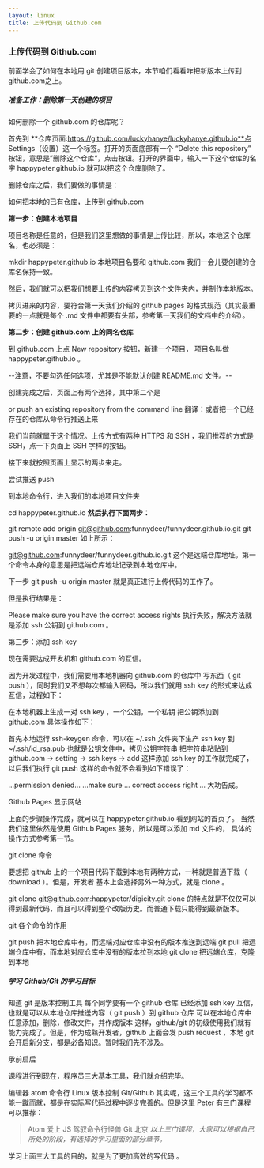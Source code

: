 ```yaml
---
layout: linux
title: 上传代码到 Github.com
---
```


### 上传代码到 Github.com



前面学会了如何在本地用 git 创建项目版本，本节咱们看看咋把新版本上传到 github.com之上。


##### 准备工作：删除第一天创建的项目


如何删除一个 github.com 的仓库呢？


首先到  **仓库页面:https://github.com/luckyhanye/luckyhanye.github.io**点 Settings（设置）这一个标签。打开的页面底部有一个 “Delete this repository” 按钮，意思是”删除这个仓库“，点击按钮。打开的界面中，输入一下这个仓库的名字 happypeter.github.io 就可以把这个仓库删除了。

删除仓库之后，我们要做的事情是：

如何把本地的已有仓库，上传到 github.com

**第一步：创建本地项目**

项目名称是任意的，但是我们这里想做的事情是上传比较，所以，本地这个仓库名，也必须是：

mkdir happypeter.github.io
本地项目名要和 github.com 我们一会儿要创建的仓库名保持一致。

然后，我们就可以把我们想要上传的内容拷贝到这个文件夹内，并制作本地版本。

拷贝进来的内容，要符合第一天我们介绍的 github pages 的格式规范（其实最重要的一点就是每个 .md 文件中都要有头部，参考第一天我们的文档中的介绍）。

**第二步：创建 github.com 上的同名仓库**

到 github.com 上点 New repository 按钮，新建一个项目， 项目名叫做 happypeter.github.io 。

--注意，不要勾选任何选项，尤其是不能默认创建 README.md 文件。--

创建完成之后，页面上有两个选择，其中第二个是

or push an existing repository from the command line
翻译：或者把一个已经存在的仓库从命令行推送上来

我们当前就属于这个情况。上传方式有两种 HTTPS 和 SSH ，我们推荐的方式是 SSH，点一下页面上 SSH 字样的按钮。

接下来就按照页面上显示的两步来走。

尝试推送 push

到本地命令行，进入我们的本地项目文件夹

cd happypeter.github.io
**然后执行下面两步：**

git remote add origin git@github.com:funnydeer/funnydeer.github.io.git
git push -u origin master
如上所示：

git@github.com:funnydeer/funnydeer.github.io.git
这个是远端仓库地址。第一个命令本身的意思是把远端仓库地址记录到本地仓库中。

下一步 git push -u origin master 就是真正进行上传代码的工作了。

但是执行结果是：

Please make sure you have the correct access rights
执行失败，解决方法就是添加 ssh 公钥到 github.com 。

第三步：添加 ssh key

现在需要达成开发机和 github.com 的互信。

因为开发过程中，我们需要用本地机器向 github.com 的仓库中 写东西（ git push ），同时我们又不想每次都输入密码，所以我们就用 ssh key 的形式来达成互信，过程如下：

在本地机器上生成一对 ssh key ，一个公钥，一个私钥
把公钥添加到 github.com
具体操作如下：

首先本地运行 ssh-keygen 命令，可以在 ~/.ssh 文件夹下生产 ssh key
到 ~/.ssh/id_rsa.pub 也就是公钥文件中，拷贝公钥字符串
把字符串粘贴到 github.com -> setting -> ssh keys -> add
这样添加 ssh key 的工作就完成了，以后我们执行 git push 这样的命令就不会看到如下错误了：

...permission denied...
...make sure ... correct access right ...
大功告成。

Github Pages 显示网站

上面的步骤操作完成，就可以在 happypeter.github.io 看到网站的首页了。 当然我们这里依然是使用 Github Pages 服务，所以是可以添加 md 文件的， 具体的操作方式参考第一节。

git clone 命令

要想把 github 上的一个项目代码下载到本地有两种方式，一种就是普通下载（ download ）。但是，开发者 基本上会选择另外一种方式，就是 clone 。

git clone git@github.com:happypeter/digicity.git
clone 的特点就是不仅仅可以得到最新代码，而且可以得到整个改版历史。而普通下载只能得到最新版本。

git 各个命令的作用

git push 把本地仓库中有，而远端对应仓库中没有的版本推送到远端
git pull 把远端仓库中有，而本地对应仓库中没有的版本拉到本地
git clone 把远端仓库，克隆到本地

##### 学习 Github/Git 的学习目标

知道 git 是版本控制工具
每个同学要有一个 github 仓库
已经添加 ssh key 互信，也就是可以从本地仓库推送内容（ git push ）到 github 仓库
可以在本地仓库中任意添加，删除，修改文件，并作成版本
这样，github/git 的初级使用我们就有能力完成了。但是，作为成熟开发者，github 上面会发 push request ，本地 git 会开启新分支，都是必备知识。暂时我们先不涉及。

承前启后

课程进行到现在，程序员三大基本工具，我们就介绍完毕。

编辑器 atom
命令行 Linux
版本控制 Git/Github
其实呢，这三个工具的学习都不能一蹴而就，都是在实际写代码过程中逐步完善的。但是这里 Peter 有三门课程可以推荐：

>Atom 爱上 JS
>驾驭命令行怪兽
>Git 北京
*以上三门课程，大家可以根据自己所处的阶段，有选择的学习里面的部分章节。*

学习上面三大工具的目的，就是为了更加高效的写代码 。